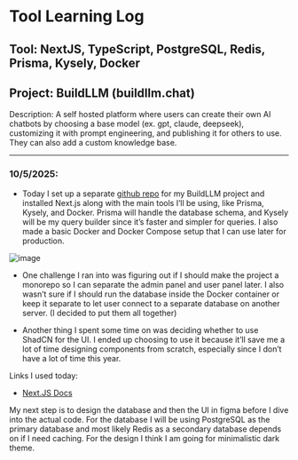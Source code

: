 # Tool Learning Log

## Tool: NextJS, TypeScript, PostgreSQL, Redis, Prisma, Kysely, Docker

## Project: BuildLLM (buildllm.chat)

Description: A self hosted platform where users can create their own AI chatbots by choosing a base model (ex. gpt, claude, deepseek), customizing it with prompt engineering, and publishing it for others to use. They can also add a custom knowledge base.

---

### 10/5/2025:

- Today I set up a separate [github repo](https://github.com/kysondev/buildllm) for my BuildLLM project and installed Next.js along with the main tools I’ll be using, like Prisma, Kysely, and Docker. Prisma will handle the database schema, and Kysely will be my query builder since it’s faster and simpler for queries. I also made a basic Docker and Docker Compose setup that I can use later for production.

![image](https://res.cloudinary.com/dyu7ogoqc/image/upload/v1759713853/Screenshot_2025-10-05_211337_g58jik.png)

- One challenge I ran into was figuring out if I should make the project a monorepo so I can separate the admin panel and user panel later. I also wasn’t sure if I should run the database inside the Docker container or keep it separate to let user connect to a separate database on another server. (I decided to put them all together)

- Another thing I spent some time on was deciding whether to use ShadCN for the UI. I ended up choosing to use it because it’ll save me a lot of time designing components from scratch, especially since I don’t have a lot of time this year.

Links I used today:

- [Next.JS Docs](https://nextjs.org/docs)

My next step is to design the database and then the UI in figma before I dive into the actual code. For the database I will be using PostgreSQL as the primary database and most likely Redis as a secondary database depends on if I need caching. For the design I think I am going for minimalistic dark theme.

<!--
* Links you used today (websites, videos, etc)
* Things you tried, progress you made, etc
* Challenges, a-ha moments, etc
* Questions you still have
* What you're going to try next
-->
